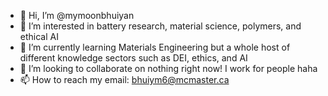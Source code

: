 - 👋 Hi, I’m @mymoonbhuiyan
- 👀 I’m interested in battery research, material science, polymers, and ethical AI 
- 🌱 I’m currently learning Materials Engineering but a whole host of different knowledge sectors such as DEI, ethics, and AI
- 💞️ I’m looking to collaborate on nothing right now! I work for people haha
- 📫 How to reach  my email: bhuiym6@mcmaster.ca
<!---
mymoonbhuiyan/mymoonbhuiyan is a ✨ special ✨ repository because its `README.md` (this file) appears on your GitHub profile.
You can click the Preview link to take a look at your changes.
--->
